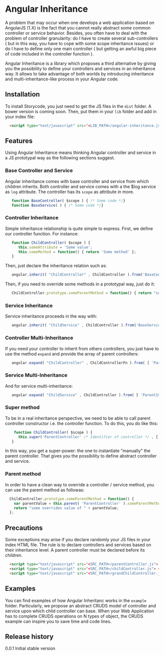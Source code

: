 Angular Inheritance
===================

A problem that may occur when one develops a web application based on AngularJS (1.X) is the fact that you cannot really abstract some common controller or service behavior. Besides, you often have to deal with the problem of controller granularity: do I have to create several sub-controllers ( but in this way, you have to cope with some scope inheritance issues) or do I have to define only one main controller ( but getting an awful big piece of code included in the controller function ).  

Angular Inheritance is a library which proposes a third alternative by giving you the possibility to define your controllers and services in an inheritance way. It allows to take advantage of both worlds by introducing inheritance and multi-inheritance-like process in your Angular code.

## Installation

To install Storycode, you just need to get the JS files in the ```dist``` folder. A bower version is coming soon. Then, put them in your ```lib``` folder and add in your index file:

```html
  <script type="text/javascript" src="<LIB_PATH>/angular-inheritance.js"> </script>
```

## Features

Using Angular Inheritance means thinking Angular controller and service in a JS prototypal way as the following sections suggest.

### Base Controller and Service

Angular inheritance comes with base controller and service from which children inherits. Both controller and service comes with a the $log service as ```log``` attribute. The controller has its ```scope``` as attribute in more.

```js
   function BaseController( $scope ) { /* Some code */}
   function BaseService( ) { /* Some code */}
```

### Controller Inheritance

Simple inheritance relationship is quite simple to express. First, we define our controller function. For instance:

```js
   function ChildController( $scope ) {
      this.someAttribute = 'Some value';
      this.someMethod = function() { return 'Some method' };
   }

```
Then, just declare the inheritance relation such as:

```js
   angular.inherit( "ChildController" , ChildController ).from('BaseController');
```

Then, if you need to override some methods in a prototypal way, just do it:

```js
   ChildController.prototype.someParentMethod = function() { return "some overriden value"; };
```

### Service Inheritance

Service inheritance proceeds in the way with:

```js
   angular.inherit( "ChildService" , ChildController ).from('BaseService');
```

### Controller Multi-Inheritance

If you need your controller to inherit from others controllers, you just have to use the method  ```expand``` and provide the array of parent controllers:

```js
   angular.expand( "ChildController" , ChildControllerFn ).from( [ 'Parent1Controller' , 'Parent2Controller' , 'Parent3Controller' ]);
```

### Service Multi-Inheritance

And for service multi-inheritance:

```js
   angular.expand( "ChildService" , ChildController ).from( [ 'Parent1Service' , 'Parent2Service' , 'Parent3Service' ]);
```

### Super method

To be in a real inheritance perspective, we need to be able to call parent controller constructor i.e. the controller function. To do this, you do like this:

```js
    function ChildController( $scope ) {
      this.super('ParentController' /* Identifier of controller */ , [ $scope ] /* List of constructor arguments */ );
   }
```
In this way, you get a super-power: the one to instantiate "manually" the parent controller. That gives you the possibility to define abstract controller and service.

### Parent method

In order to have a clean way to override a controller / service method, you can use the parent method as followas:

```js
  ChildController.prototype.someParentMethod = function() {
    var parentValue = this.parent( 'ParentController' ).someParentMethod.apply( this , [] );
    return "some overriden value of " + parentValue;
  };
```

## Precautions

Some exceptions may arise if you declare randomly your JS files in your index HTML file. The rule is to declare controllers and services based on their inheritance level. A parent controller must be declared before its children.

```html
  <script type="text/javascript" src="<SRC_PATH>/parentController.js"> </script>
  <script type="text/javascript" src="<SRC_PATH>/childController.js"> </script>
  <script type="text/javascript" src="<SRC_PATH>/grandChildController.js"> </script>
```

## Examples

You can find examples of how Angular Inheritanc works in the ```example``` folder. Particularly, we propose an abstract CRUDS model of controller and service upon which child controller can base. When your Web Application has to complete CRUDS operations on N types of object, the CRUDS example can inspire you to save time and code lines.

## Release history

0.0.1 Initial stable version
